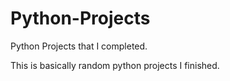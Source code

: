 # Python-Projects
Python Projects that I completed.



This is basically random python projects I finished.
